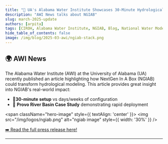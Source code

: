 ```yaml
---
title: "🌟 UA's Alabama Water Institute Showcases 30-Minute Hydrological Modeling Revolution🌟"
description: "AWI News talks about NGIAB"
slug: march-2025-update
authors: [arpita]
tags: [CIROH, Alabama Water Institute, NGIAB, Blog, National Water Model]
hide_table_of_contents: false
image: /img/blog/2025-03-awi/ngiab-stack.png
---
```


## 🌍 AWI News

The Alabama Water Institute (AWI) at the University of Alabama (UA) recently published an article highlighting how NextGen In A Box (NGIAB) could transform hydrological modeling. This article provides great insight into NGIAB's real-world impact:

- 🚀**30-minute setup** vs days/weeks of configuration
- 📖 **Provo River Basin Case Study** demonstrating rapid deployment

<span className="hero-image" style={{ textAlign: 'center' }}>
        <img src="/img/logos/ngiab.png" alt="ngiab image" style={{ width: '30%' }} />
</span>

[➡️ Read the full press release here!](https://awi.ua.edu/news/nextgen-in-a-box-ngiab-revolutionizing-hydrological-modeling-with-a-30-minute-setup/)

<!-- truncate -->

---


